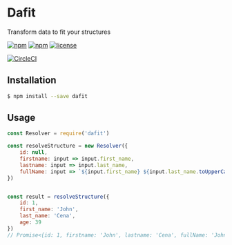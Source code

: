 # Dafit

Transform data to fit your structures


[![npm](https://img.shields.io/npm/v/dafit.svg?style=flat-square)](https://www.npmjs.com/package/dafit)
[![npm](https://img.shields.io/npm/dm/dafit.svg?style=flat-square)](https://www.npmjs.com/package/dafit)
[![license](https://img.shields.io/github/license/alexandrebodin/dafit.svg?style=flat-square)](https://opensource.org/licenses/MIT)

[![CircleCI](https://img.shields.io/circleci/project/Kilix/dafit.svg?style=flat-square)](https://circleci.com/gh/Kilix/dafit)

## Installation

```bash
$ npm install --save dafit
```

## Usage

```javascript
const Resolver = require('dafit')

const resolveStructure = new Resolver({
    id: null,
    firstname: input => input.first_name,
    lastname: input => input.last_name,
    fullName: input => `${input.first_name} ${input.last_name.toUpperCase()}`
})


const result = resolveStructure({
    id: 1,
    first_name: 'John',
    last_name: 'Cena',
    age: 39
}) 
// Promise<{id: 1, firstname: 'John', lastname: 'Cena', fullName: 'John CENA'}>
```